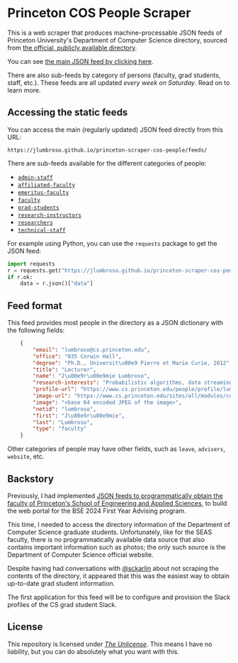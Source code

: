 # Princeton COS People Scraper

This is a web scraper that produces machine-processable JSON feeds
of Princeton University's Department of Computer Science directory, sourced
from [the official, publicly available directory](https://www.cs.princeton.edu/people).

You can see [the main JSON feed by clicking here](https://jlumbroso.github.io/princeton-scraper-cos-people/feeds/).

There are also sub-feeds by category of persons (faculty, grad students, staff, etc.).
These feeds are all updated *every week on Saturday*. Read on to learn more.

## Accessing the static feeds

You can access the main (regularly updated) JSON feed directly from this URL:
```text
https://jlumbroso.github.io/princeton-scraper-cos-people/feeds/
```

There are sub-feeds available for the different categories of people:
- [`admin-staff`](https://jlumbroso.github.io/princeton-scraper-cos-people/feeds/admin-staff/)
- [`affiliated-faculty`](https://jlumbroso.github.io/princeton-scraper-cos-people/feeds/affiliated-faculty/)
- [`emeritus-faculty`](https://jlumbroso.github.io/princeton-scraper-cos-people/feeds/emeritus-facultyf/)
- [`faculty`](https://jlumbroso.github.io/princeton-scraper-cos-people/feeds/faculty/)
- [`grad-students`](https://jlumbroso.github.io/princeton-scraper-cos-people/feeds/grad-students/)
- [`research-instructors`](https://jlumbroso.github.io/princeton-scraper-cos-people/feeds/research-instructors/)
- [`researchers`](https://jlumbroso.github.io/princeton-scraper-cos-people/feeds/researchers/)
- [`technical-staff`](https://jlumbroso.github.io/princeton-scraper-cos-people/feeds/technical-staff/)

For example using Python, you can use the `requests` package to
get the JSON feed:
```python
import requests
r = requests.get("https://jlumbroso.github.io/princeton-scraper-cos-people/feeds/")
if r.ok:
    data = r.json()["data"]
```
## Feed format

This feed provides most people in the directory as a JSON dictionary with
the following fields:

```json
    {
        "email": "lumbroso@cs.princeton.edu",
        "office": "035 Corwin Hall",
        "degree": "Ph.D., Universit\u00e9 Pierre et Marie Curie, 2012",
        "title": "Lecturer",
        "name": "J\u00e9r\u00e9mie Lumbroso",
        "research-interests": "Probabilistic algorithms, data streaming, data structures, analysis of algorithms, analytic combinatorics.",
        "profile-url": "https://www.cs.princeton.edu/people/profile/lumbroso",
        "image-url": "https://www.cs.princeton.edu/sites/all/modules/custom/cs_people/generate_thumbnail.php?id=2488&thumb=",
        "image": "<base 64 encoded JPEG of the image>",
        "netid": "lumbroso",
        "first": "J\u00e9r\u00e9mie",
        "last": "Lumbroso",
        "type": "faculty"
    }
```

Other categories of people may have other fields, such as `leave`, `advisers`, `website`, etc.

## Backstory

Previously, I had implemented [JSON feeds to programmatically obtain the faculty of
Princeton's School of Engineering and Applied Sciences](https://github.com/jlumbroso/princeton-scraper-seas-faculty/),
to build the web portal for the BSE 2024 First Year Advising program.

This time, I needed to access the directory information of the Department of Computer Science
graduate students. Unfortunately, like for the SEAS faculty, there is no programmatically
available data source that also contains important information such as photos; the only such
source is the Department of Computer Science official website.

Despite having had conversations with [@sckarlin](https://github.com/sckarlin) about not
scraping the contents of the directory, it appeared that this was the easiest way to obtain
up-to-date grad student information.

The first application for this feed will be to configure and provision the Slack profiles of
the CS grad student Slack.

## License

This repository is licensed under [_The Unlicense_](LICENSE). This means I have no liability, but
you can do absolutely what you want with this.